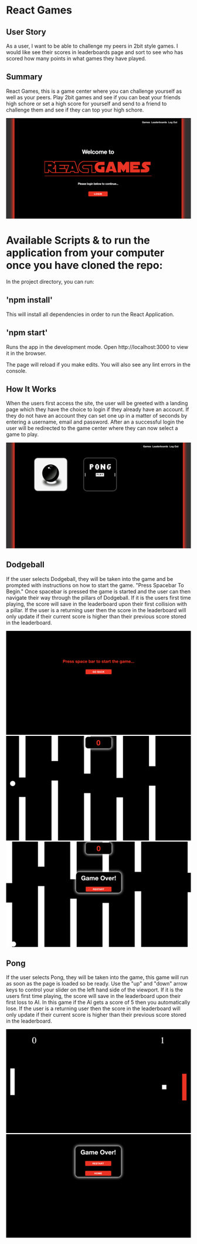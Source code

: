 # React Games

## User Story

As a user, I want to be able to challenge my peers in 2bit style games. I would like see their scores in leaderboards page and sort to see who has scored how many points in what games they have played. 


## Summary
React Games, this is a game center where you can challenge yourself as well as your peers. Play 2bit games and see if you can beat your friends high schore or set a high score for yourself and send to a friend to challenge them and see if they can top your high schore. 

<img src="./client/src/images/landingpage.jpg" alt="landingpage"/>

# Available Scripts & to run the application from your computer once you have cloned the repo:
In the project directory, you can run:

## 'npm install'
This will install all dependencies in order to run the React Application.

## 'npm start'
Runs the app in the development mode.
Open http://localhost:3000 to view it in the browser.

The page will reload if you make edits.
You will also see any lint errors in the console.


## How It Works
When the users first access the site, the user will be greeted with a landing page which they have the choice to login if they already have an account. If they do not have an account they can set one up in a matter of seconds by entering a username, email and password. After an a successful login the user will be redirected to the game center where they can now select a game to play.


<img src="./client/src/images/gamecenter.jpg" alt="gamecenter"/>

## Dodgeball
If the user selects Dodgeball, they will be taken into the game and be prompted with instructions on how to start the game. "Press Spacebar To Begin." Once spacebar is pressed the game is started and the user can then navigate their way through the pillars of Dodgeball. If it is the users first time playing, the score will save in the leaderboard upon their first collision with a pillar. If the user is a returning user then the score in the leaderboard will only update if their current score is higher than their previous score stored in the leaderboard. 

<img src="./client/src/images/dodgeballstartscreen.jpg" alt="startscreen"/>

<img src="./client/src/images/dodgeball.jpg" alt="dodgeball"/>

<img src="./client/src/images/dodgeballgameover.jpg" alt="gameover"/>

## Pong
If the user selects Pong, they will be taken into the game, this game will run as soon as the page is loaded so be ready. Use the "up" and "down" arrow keys to control your slider on the left hand side of the viewport. If it is the users first time playing, the score will save in the leaderboard upon their first loss to AI. In this game if the AI gets a score of 5 then you automatically lose. If the user is a returning user then the score in the leaderboard will only update if their current score is higher than their previous score stored in the leaderboard. 

<img src="./client/src/images/pongstart.jpg" alt="pongstart"/>

<img src="./client/src/images/ponggameover.jpg" alt="ponggameover"/>



